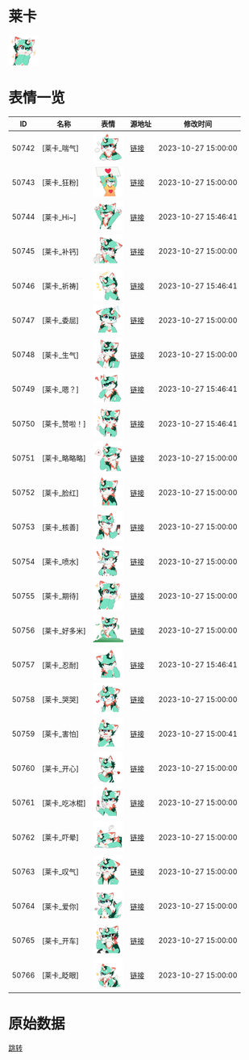 # 莱卡

<img src="./cover.png" height="60" alt="cover" />

# 表情一览

|ID|名称|表情|源地址|修改时间|
|----|----|----|----|----|
|50742|[莱卡_喘气]|<img src="./pic/050742_%5B莱卡_喘气%5D.png" height="60" alt="喘气"/>|[链接](https://i0.hdslb.com/bfs/garb/b5abad6f22ec3f6911dc4be0a05adb4d395b9aeb.png)|2023-10-27 15:00:00|
|50743|[莱卡_狂粉]|<img src="./pic/050743_%5B莱卡_狂粉%5D.png" height="60" alt="狂粉"/>|[链接](https://i0.hdslb.com/bfs/garb/0966ffa92744fc713cb815b2a3d7d4b80feaf884.png)|2023-10-27 15:00:00|
|50744|[莱卡_Hi~]|<img src="./pic/050744_%5B莱卡_Hi~%5D.png" height="60" alt="Hi~"/>|[链接](https://i0.hdslb.com/bfs/garb/0d0027bd9513c62880ee79791d3667524c57b338.png)|2023-10-27 15:46:41|
|50745|[莱卡_补钙]|<img src="./pic/050745_%5B莱卡_补钙%5D.png" height="60" alt="补钙"/>|[链接](https://i0.hdslb.com/bfs/garb/b5d4da9b013448ba037b14ecccfe4d997ef065e6.png)|2023-10-27 15:00:00|
|50746|[莱卡_祈祷]|<img src="./pic/050746_%5B莱卡_祈祷%5D.png" height="60" alt="祈祷"/>|[链接](https://i0.hdslb.com/bfs/garb/1bdd9c269720f74398c0504714c0f49e1570d678.png)|2023-10-27 15:46:41|
|50747|[莱卡_委屈]|<img src="./pic/050747_%5B莱卡_委屈%5D.png" height="60" alt="委屈"/>|[链接](https://i0.hdslb.com/bfs/garb/e9a8bd280aa0643e6a71fa8c020d40a04d224398.png)|2023-10-27 15:00:00|
|50748|[莱卡_生气]|<img src="./pic/050748_%5B莱卡_生气%5D.png" height="60" alt="生气"/>|[链接](https://i0.hdslb.com/bfs/garb/230ae2161c7fae2399ea5542ac18762d38461cec.png)|2023-10-27 15:00:00|
|50749|[莱卡_嗯？]|<img src="./pic/050749_%5B莱卡_嗯？%5D.png" height="60" alt="嗯？"/>|[链接](https://i0.hdslb.com/bfs/garb/7a3ade1042571e3cc1db85a5730f4024d21931f4.png)|2023-10-27 15:46:41|
|50750|[莱卡_赞啦！]|<img src="./pic/050750_%5B莱卡_赞啦！%5D.png" height="60" alt="赞啦！"/>|[链接](https://i0.hdslb.com/bfs/garb/c196146eda6d2b8d006bcb2fb4a7ffdd9a30dcc8.png)|2023-10-27 15:46:41|
|50751|[莱卡_略略略]|<img src="./pic/050751_%5B莱卡_略略略%5D.png" height="60" alt="略略略"/>|[链接](https://i0.hdslb.com/bfs/garb/67b5cf6685409512430969c6621864cc9884a9e1.png)|2023-10-27 15:00:00|
|50752|[莱卡_脸红]|<img src="./pic/050752_%5B莱卡_脸红%5D.png" height="60" alt="脸红"/>|[链接](https://i0.hdslb.com/bfs/garb/ba81bace514d6ae5be5eea90a3e09c4b910b1bcb.png)|2023-10-27 15:00:00|
|50753|[莱卡_核善]|<img src="./pic/050753_%5B莱卡_核善%5D.png" height="60" alt="核善"/>|[链接](https://i0.hdslb.com/bfs/garb/aa5e21ea0a7e87b2a4ccd122305e81c2d0ca1166.png)|2023-10-27 15:00:00|
|50754|[莱卡_喷水]|<img src="./pic/050754_%5B莱卡_喷水%5D.png" height="60" alt="喷水"/>|[链接](https://i0.hdslb.com/bfs/garb/ddcc6711e7cf27c38e2e659fa8afe05f5ba9b0ec.png)|2023-10-27 15:00:00|
|50755|[莱卡_期待]|<img src="./pic/050755_%5B莱卡_期待%5D.png" height="60" alt="期待"/>|[链接](https://i0.hdslb.com/bfs/garb/f19bec697096028840e21d801d93aa8e6beae8a8.png)|2023-10-27 15:00:00|
|50756|[莱卡_好多米]|<img src="./pic/050756_%5B莱卡_好多米%5D.png" height="60" alt="好多米"/>|[链接](https://i0.hdslb.com/bfs/garb/a4e6d056663710f55e9001d673ed04d14c17b4d4.png)|2023-10-27 15:00:00|
|50757|[莱卡_忍耐]|<img src="./pic/050757_%5B莱卡_忍耐%5D.png" height="60" alt="忍耐"/>|[链接](https://i0.hdslb.com/bfs/garb/540f7220ed9e3a089232d214d02855c7a60beff9.png)|2023-10-27 15:46:41|
|50758|[莱卡_哭哭]|<img src="./pic/050758_%5B莱卡_哭哭%5D.png" height="60" alt="哭哭"/>|[链接](https://i0.hdslb.com/bfs/garb/cf02a0958ecaef9201a4be0e308bc299a5290246.png)|2023-10-27 15:00:00|
|50759|[莱卡_害怕]|<img src="./pic/050759_%5B莱卡_害怕%5D.png" height="60" alt="害怕"/>|[链接](https://i0.hdslb.com/bfs/garb/0809318fc60fa9e17e3c09419214bd267137000d.png)|2023-10-27 15:00:41|
|50760|[莱卡_开心]|<img src="./pic/050760_%5B莱卡_开心%5D.png" height="60" alt="开心"/>|[链接](https://i0.hdslb.com/bfs/garb/3c218a1c35436f6cd5fa5ca60c9b991818fba990.png)|2023-10-27 15:00:00|
|50761|[莱卡_吃冰棍]|<img src="./pic/050761_%5B莱卡_吃冰棍%5D.png" height="60" alt="吃冰棍"/>|[链接](https://i0.hdslb.com/bfs/garb/0bbc65e8a3cec08cfd5d11e474688ca2986e788a.png)|2023-10-27 15:00:00|
|50762|[莱卡_吓晕]|<img src="./pic/050762_%5B莱卡_吓晕%5D.png" height="60" alt="吓晕"/>|[链接](https://i0.hdslb.com/bfs/garb/e146881ce5e453e264a4cbfdfa313b3d45c90868.png)|2023-10-27 15:00:00|
|50763|[莱卡_叹气]|<img src="./pic/050763_%5B莱卡_叹气%5D.png" height="60" alt="叹气"/>|[链接](https://i0.hdslb.com/bfs/garb/c0797f0aa4c73088b50fb95f468d94e536fa70ea.png)|2023-10-27 15:00:00|
|50764|[莱卡_爱你]|<img src="./pic/050764_%5B莱卡_爱你%5D.png" height="60" alt="爱你"/>|[链接](https://i0.hdslb.com/bfs/garb/d7769dda8830fb3e57bf87d017ce50335b4111df.png)|2023-10-27 15:00:00|
|50765|[莱卡_开车]|<img src="./pic/050765_%5B莱卡_开车%5D.png" height="60" alt="开车"/>|[链接](https://i0.hdslb.com/bfs/garb/56d5e7c49dc07d44065d0aa7609f53e2fe6c0fe2.png)|2023-10-27 15:00:00|
|50766|[莱卡_眨眼]|<img src="./pic/050766_%5B莱卡_眨眼%5D.png" height="60" alt="眨眼"/>|[链接](https://i0.hdslb.com/bfs/garb/a16e4317da57cfed48a77d2435a65e8abe854499.png)|2023-10-27 15:00:00|

# 原始数据

[跳转](./raw.json)

